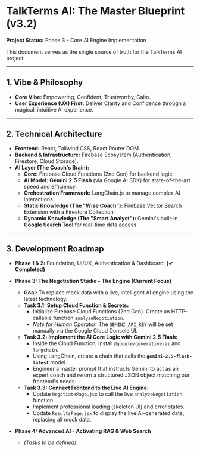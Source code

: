 # TalkTerms AI: The Master Blueprint (v3.2)

**Project Status:** Phase 3 - Core AI Engine Implementation

This document serves as the single source of truth for the TalkTerms AI project.

---

## 1. Vibe & Philosophy
*   **Core Vibe:** Empowering, Confident, Trustworthy, Calm.
*   **User Experience (UX) First:** Deliver Clarity and Confidence through a magical, intuitive AI experience.

---

## 2. Technical Architecture
*   **Frontend:** React, Tailwind CSS, React Router DOM.
*   **Backend & Infrastructure:** Firebase Ecosystem (Authentication, Firestore, Cloud Storage).
*   **AI Layer (The Coach's Brain):**
    *   **Core:** Firebase Cloud Functions (2nd Gen) for backend logic.
    *   **AI Model:** **Gemini 2.5 Flash** (via Google AI SDK) for state-of-the-art speed and efficiency.
    *   **Orchestration Framework:** LangChain.js to manage complex AI interactions.
    *   **Static Knowledge (The "Wise Coach"):** Firebase Vector Search Extension with a Firestore Collection.
    *   **Dynamic Knowledge (The "Smart Analyst"):** Gemini's built-in **Google Search Tool** for real-time data access.

---

## 3. Development Roadmap

*   **Phase 1 & 2:** Foundation, UI/UX, Authentication & Dashboard. **(✓ Completed)**

*   **Phase 3: The Negotiation Studio - The Engine (Current Focus)**
    *   **Goal:** To replace mock data with a live, intelligent AI engine using the latest technology.
    *   **Task 3.1: Setup Cloud Function & Secrets:**
        *   Initialize Firebase Cloud Functions (2nd Gen). Create an HTTP-callable function `analyzeNegotiation`.
        *   *Note for Human Operator:* The `GEMINI_API_KEY` will be set manually via the Google Cloud Console UI.
    *   **Task 3.2: Implement the AI Core Logic with Gemini 2.5 Flash:**
        *   Inside the Cloud Function, install `@google/generative-ai` and `langchain`.
        *   Using LangChain, create a chain that calls the **`gemini-2.5-flash-latest`** model.
        *   Engineer a master prompt that instructs Gemini to act as an expert coach and return a structured JSON object matching our frontend's needs.
    *   **Task 3.3: Connect Frontend to the Live AI Engine:**
        *   Update `NegotiatePage.jsx` to call the live `analyzeNegotiation` function.
        *   Implement professional loading (skeleton UI) and error states.
        *   Update `ResultsPage.jsx` to display the live AI-generated data, replacing all mock data.

*   **Phase 4: Advanced AI - Activating RAG & Web Search**
    *   *(Tasks to be defined)*

